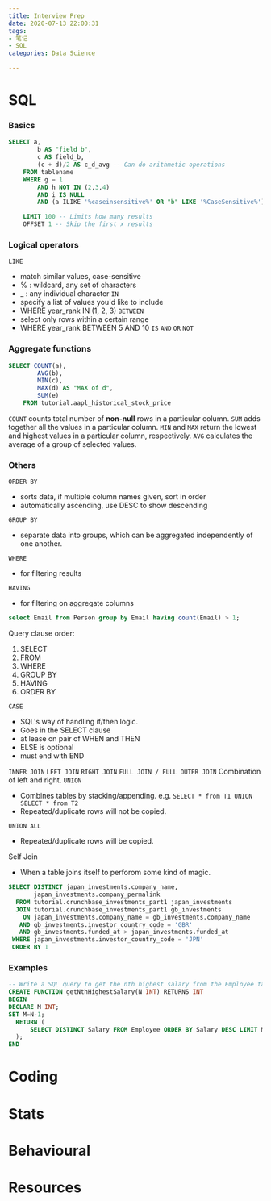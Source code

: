 ```yaml
---
title: Interview Prep
date: 2020-07-13 22:00:31
tags: 
- 笔记
- SQL
categories: Data Science

---
```


# SQL

### Basics
```sql
SELECT a,
        b AS "field b",
        c AS field_b,
        (c + d)/2 AS c_d_avg -- Can do arithmetic operations
    FROM tablename
    WHERE g = 1  
        AND h NOT IN (2,3,4)
        AND i IS NULL
        AND (a ILIKE '%caseinsensitive%' OR "b" LIKE '%CaseSensitive%')

    LIMIT 100 -- Limits how many results
    OFFSET 1 -- Skip the first x results
```

### Logical operators
`LIKE`
- match similar values, case-sensitive
- % : wildcard, any set of characters
- _ : any individual character
`IN` 
- specify a list of values you'd like to include
- WHERE year_rank IN (1, 2, 3)
`BETWEEN`
- select only rows within a certain range
- WHERE year_rank BETWEEN 5 AND 10
`IS`
`AND`
`OR`
`NOT`

### Aggregate functions

```sql
SELECT COUNT(a),
        AVG(b),
        MIN(c),
        MAX(d) AS "MAX of d",
        SUM(e)
    FROM tutorial.aapl_historical_stock_price
```
`COUNT` counts total number of **non-null** rows in a particular column.
`SUM` adds together all the values in a particular column.
`MIN` and `MAX` return the lowest and highest values in a particular column, respectively.
`AVG` calculates the average of a group of selected values.

### Others
`ORDER BY`
- sorts data, if multiple column names given, sort in order
- automatically ascending, use DESC to show descending

`GROUP BY` 
- separate data into groups, which can be aggregated independently of one another.

`WHERE`
- for filtering results

`HAVING`
- for filtering on aggregate columns
```sql 
select Email from Person group by Email having count(Email) > 1;
```

Query clause order:
1. SELECT
2. FROM
3. WHERE
4. GROUP BY
5. HAVING
6. ORDER BY

`CASE`
- SQL's way of handling if/then logic.
- Goes in the SELECT clause
- at lease on pair of WHEN and THEN
- ELSE is optional
- must end with END


`INNER JOIN`
`LEFT JOIN`
`RIGHT JOIN`
`FULL JOIN / FULL OUTER JOIN` Combination of left and right.
`UNION`
- Combines tables by stacking/appending. e.g. `SELECT * from T1 UNION SELECT * from T2`
- Repeated/duplicate rows will not be copied. 

`UNION ALL` 
- Repeated/duplicate rows will be copied. 


Self Join
- When a table joins itself to perforom some kind of magic.
```sql
SELECT DISTINCT japan_investments.company_name,
       japan_investments.company_permalink
  FROM tutorial.crunchbase_investments_part1 japan_investments
  JOIN tutorial.crunchbase_investments_part1 gb_investments
    ON japan_investments.company_name = gb_investments.company_name
   AND gb_investments.investor_country_code = 'GBR'
   AND gb_investments.funded_at > japan_investments.funded_at
 WHERE japan_investments.investor_country_code = 'JPN'
 ORDER BY 1
```
### Examples

```sql
-- Write a SQL query to get the nth highest salary from the Employee table.
CREATE FUNCTION getNthHighestSalary(N INT) RETURNS INT
BEGIN
DECLARE M INT;
SET M=N-1;
  RETURN (
      SELECT DISTINCT Salary FROM Employee ORDER BY Salary DESC LIMIT M, 1
  );
END
```
# Coding

# Stats

# Behavioural

# Resources

<!-- SQL: https://mode.com/sql-tutorial/intro-to-advanced-sql/ -->

